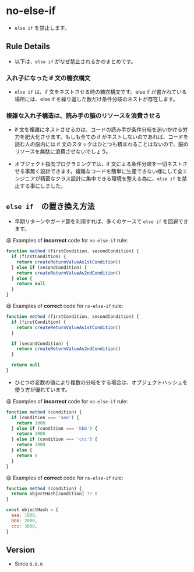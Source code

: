 # no-else-if

* `else if` を禁止します。

## Rule Details

* 以下は、`else if` がなぜ禁止されるかのまとめです。

### 入れ子になった if 文の糖衣構文

* `else if` は、if 文をネストさせる時の糖衣構文です。else if が書かれている場所には、else if を繰り返した数だけ条件分岐のネストが存在します。

### 複雑な入れ子構造は、読み手の脳のリソースを浪費させる

* if 文を複雑にネストさせるのは、コードの読み手が条件分岐を追いかける労力を肥大化させます。もしも全ての if がネストしないのであれば、コードを読む人の脳内には if 文のスタックはひとつも積まれることはないので、脳のリソースを無駄に浪費させないでしょう。

* オブジェクト指向プログラミングでは、if 文による条件分岐を一切ネストさせる事無く設計できます。複雑なコードを簡単に生産できない様にして全エンジニアが精密なクラス設計に集中できる環境を整える為に、`else if` を禁止する事にしました。

## `else if`　の置き換え方法

* 早期リターンやガード節を利用すれば、多くのケースで `else if` を回避できます。

😩 Examples of **incorrect** code for `no-else-if` rule:

```js
function method (firstCondition, secondCondition) {
  if (firstCondition) {
    return createReturnValueAs1stCondition()
  } else if (secondCondition) {
    return createReturnValueAs2ndCondition()
  } else {
    return null
  }
}
```

😆 Examples of **correct** code for `no-else-if` rule:

```js
function method (firstCondition, secondCondition) {
  if (firstCondition) {
    return createReturnValueAs1stCondition()
  }

  if (secondCondition) {
    return createReturnValueAs2ndCondition()
  }

  return null
}
```

* ひとつの変数の値により複数の分岐をする場合は、オブジェクトハッシュを使う方が優れています。

😩 Examples of **incorrect** code for `no-else-if` rule:

```js
function method (condition) {
  if (condition === 'aaa') {
    return 1000
  } else if (condition === 'bbb') {
    return 2000
  } else if (condition === 'ccc') {
    return 3000
  } else {
    return 0
  }
}
```

😆 Examples of **correct** code for `no-else-if` rule:

```js
function method (condition) {
  return objectHash[condition] ?? 0
}

const objectHash = {
  aaa: 1000,
  bbb: 2000,
  ccc: 3000,
}
```

## Version

* Since `0.0.0`

